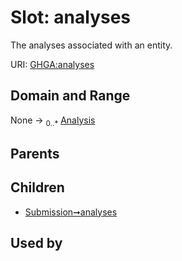 
# Slot: analyses


The analyses associated with an entity.

URI: [GHGA:analyses](https://w3id.org/GHGA/analyses)


## Domain and Range

None &#8594;  <sub>0..\*</sub> [Analysis](Analysis.md)

## Parents


## Children

 *  [Submission➞analyses](Submission_analyses.md)

## Used by

